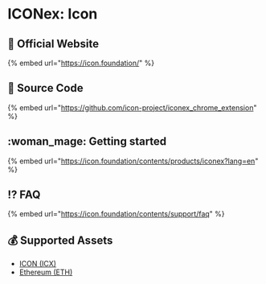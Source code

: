 # ICONex: Icon

## :rocket: Official Website

{% embed url="https://icon.foundation/" %}

## :bookmark_tabs: Source Code

{% embed url="https://github.com/icon-project/iconex_chrome_extension" %}

## :woman_mage: Getting started

{% embed url="https://icon.foundation/contents/products/iconex?lang=en" %}

## :interrobang: FAQ

{% embed url="https://icon.foundation/contents/support/faq" %}

## :moneybag: Supported Assets

* [ICON (ICX)](../../coins/overview-icx/)
* [Ethereum (ETH)](../../coins/overview-eth/)
